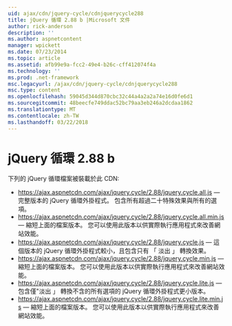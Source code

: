 ```yaml
---
uid: ajax/cdn/jquery-cycle/cdnjquerycycle288
title: jQuery 循環 2.88 b |Microsoft 文件
author: rick-anderson
description: ''
ms.author: aspnetcontent
manager: wpickett
ms.date: 07/23/2014
ms.topic: article
ms.assetid: afb99e9a-fcc2-49e4-b26c-cff412074f4a
ms.technology: ''
ms.prod: .net-framework
msc.legacyurl: /ajax/cdn/jquery-cycle/cdnjquerycycle288
msc.type: content
ms.openlocfilehash: 59045d344d870cbc32c44a4a2a2a74e16d0fe6d1
ms.sourcegitcommit: 48beecfe749ddac52bc79aa3eb246a2dcdaa1862
ms.translationtype: MT
ms.contentlocale: zh-TW
ms.lasthandoff: 03/22/2018
---
```

<a name="jquery-cycle-288"></a>jQuery 循環 2.88 b
====================
下列的 jQuery 循環檔案被裝載於此 CDN:

- https://ajax.aspnetcdn.com/ajax/jquery.cycle/2.88/jquery.cycle.all.js &mdash; 完整版本的 jQuery 循環外掛程式。 包含所有超過二十特殊效果與所有的選項。
- https://ajax.aspnetcdn.com/ajax/jquery.cycle/2.88/jquery.cycle.all.min.js &mdash; 縮短上面的檔案版本。 您可以使用此版本以供實際執行應用程式來改善網站效能。
- https://ajax.aspnetcdn.com/ajax/jquery.cycle/2.88/jquery.cycle.js &mdash; 這個版本的 jQuery 循環外掛程式較小，且包含只有 「 淡出 」 轉換效果。
- https://ajax.aspnetcdn.com/ajax/jquery.cycle/2.88/jquery.cycle.min.js &mdash; 縮短上面的檔案版本。 您可以使用此版本以供實際執行應用程式來改善網站效能。
- https://ajax.aspnetcdn.com/ajax/jquery.cycle/2.88/jquery.cycle.lite.js &mdash; 包含僅"淡出 」 轉換不含的所有選項的 jQuery 循環外掛程式更小版本。
- https://ajax.aspnetcdn.com/ajax/jquery.cycle/2.88/jquery.cycle.lite.min.js &mdash; 縮短上面的檔案版本。 您可以使用此版本以供實際執行應用程式來改善網站效能。
